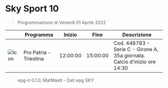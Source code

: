 # Sky Sport 10
> Programmazione di Venerdì 01 Aprile 2022

||Programma|Inizio|Fine|Descrizione|
|---|---|---|---|---|
|![Icon](https://guidatv.sky.it/uuid/5f8cb7da-2824-44e8-ab3c-fbc7c8f014e6/cover?md5ChecksumParam=b153484930d269bcf51f344aad56f9d9)|Pro Patria - Triestina|12:00:00|15:00:00|Cod. 448783 - Serie C - Girone A, 35a giornata. Calcio d&#039;inizio ore 14:30



 > epg-it 0.1.0, MatMasIt - Dati epg SKY